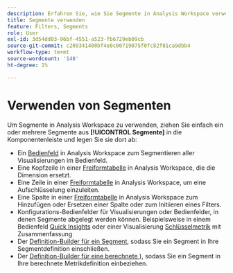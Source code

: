 ```yaml
---
description: Erfahren Sie, wie Sie Segmente in Analysis Workspace verwenden.
title: Segmente verwenden
feature: Filters, Segments
role: User
exl-id: 3d54dd03-96bf-4551-a523-fb6729eb09cb
source-git-commit: c209341400bf4e0c00719075f0fc82f81ca9dbb4
workflow-type: tm+mt
source-wordcount: '148'
ht-degree: 1%

---
```


# Verwenden von Segmenten

Um Segmente in Analysis Workspace zu verwenden, ziehen Sie einfach ein oder mehrere Segmente aus **[!UICONTROL Segmente]** in die Komponentenleiste und legen Sie sie dort ab:

* Ein [Bedienfeld](/help/analysis-workspace/c-panels/panels.md) in Analysis Workspace zum Segmentieren aller Visualisierungen im Bedienfeld.
* Eine Kopfzeile in einer [Freiformtabelle](/help/analysis-workspace/visualizations/freeform-table/freeform-table.md) in Analysis Workspace, die die Dimension ersetzt.
* Eine Zeile in einer [Freiformtabelle](/help/analysis-workspace/visualizations/freeform-table/freeform-table.md) in Analysis Workspace, um eine Aufschlüsselung einzuleiten.
* Eine Spalte in einer [Freiformtabelle](/help/analysis-workspace/visualizations/freeform-table/freeform-table.md) in Analysis Workspace zum Hinzufügen oder Ersetzen einer Spalte oder zum Initiieren eines Filters.
* Konfigurations-Bedienfelder für Visualisierungen oder Bedienfelder, in denen Segmente abgelegt werden können. Beispielsweise in einem Bedienfeld [Quick Insights](/help/analysis-workspace/c-panels/quickinsight.md) oder einer Visualisierung [Schlüsselmetrik](/help/analysis-workspace/visualizations/key-metric.md) mit Zusammenfassung
* Der [Definition-Builder für ein Segment](/help/components/segments/seg-builder.md#definition-builder), sodass Sie ein Segment in Ihre Segmentdefinition einschließen.
* Der [Definition-Builder für eine berechnete &#x200B;](/help/components/calc-metrics/cm-workflow/cm-build-metrics.md#definition-builder)), sodass Sie ein Segment in Ihre berechnete Metrikdefinition einbeziehen.
